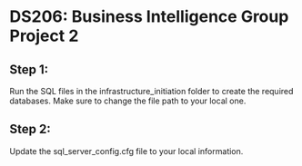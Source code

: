 # DS206: Business Intelligence Group Project 2

## Step 1:

Run the SQL files in the infrastructure_initiation folder to create the required databases. Make sure to change the file path to your local one. 

## Step 2:

Update the sql_server_config.cfg file to your local information.